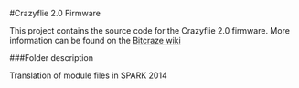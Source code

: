 #Crazyflie 2.0 Firmware

This project contains the source code for the Crazyflie 2.0 firmware. More information can be found on the
[Bitcraze wiki](http://wiki.bitcraze.se/projects:crazyflie2:index)

###Folder description

Translation of module files in SPARK 2014
